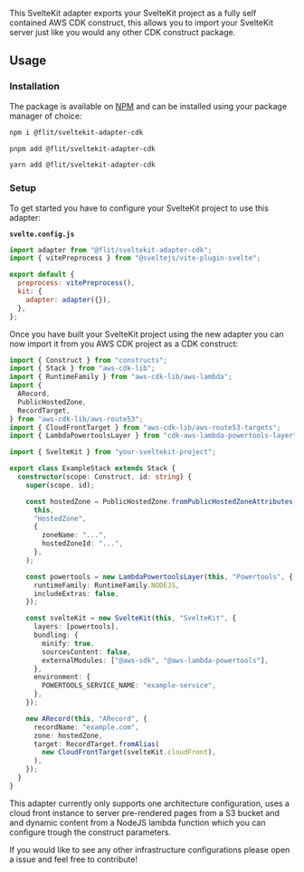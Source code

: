 This SvelteKit adapter exports your SvelteKit project as a fully self contained AWS CDK construct, this allows you to import your SvelteKit server just like you would any other CDK construct package.

## Usage

### Installation

The package is available on [NPM](https://www.npmjs.com) and can be installed using your package manager of choice:

```bash
npm i @flit/sveltekit-adapter-cdk
```

```bash
pnpm add @flit/sveltekit-adapter-cdk
```

```bash
yarn add @flit/sveltekit-adapter-cdk
```

### Setup

To get started you have to configure your SvelteKit project to use this adapter:

**`svelte.config.js`**

```javascript
import adapter from "@flit/sveltekit-adapter-cdk";
import { vitePreprocess } from "@sveltejs/vite-plugin-svelte";

export default {
  preprocess: vitePreprocess(),
  kit: {
    adapter: adapter({}),
  },
};
```

Once you have built your SvelteKit project using the new adapter you can now import it from you AWS CDK project as a CDK construct:

```typescript
import { Construct } from "constructs";
import { Stack } from "aws-cdk-lib";
import { RuntimeFamily } from "aws-cdk-lib/aws-lambda";
import {
  ARecord,
  PublicHostedZone,
  RecordTarget,
} from "aws-cdk-lib/aws-route53";
import { CloudFrontTarget } from "aws-cdk-lib/aws-route53-targets";
import { LambdaPowertoolsLayer } from "cdk-aws-lambda-powertools-layer";

import { SvelteKit } from "your-sveltekit-project";

export class ExampleStack extends Stack {
  constructor(scope: Construct, id: string) {
    super(scope, id);

    const hostedZone = PublicHostedZone.fromPublicHostedZoneAttributes(
      this,
      "HostedZone",
      {
        zoneName: "...",
        hostedZoneId: "...",
      },
    );

    const powertools = new LambdaPowertoolsLayer(this, "Powertools", {
      runtimeFamily: RuntimeFamily.NODEJS,
      includeExtras: false,
    });

    const svelteKit = new SvelteKit(this, "SvelteKit", {
      layers: [powertools],
      bundling: {
        minify: true,
        sourcesContent: false,
        externalModules: ["@aws-sdk", "@aws-lambda-powertools"],
      },
      environment: {
        POWERTOOLS_SERVICE_NAME: "example-service",
      },
    });

    new ARecord(this, "ARecord", {
      recordName: "example.com",
      zone: hostedZone,
      target: RecordTarget.fromAlias(
        new CloudFrontTarget(svelteKit.cloudFront),
      ),
    });
  }
}
```

This adapter currently only supports one architecture configuration, uses a cloud front instance to server pre-rendered pages from a S3 bucket and and dynamic content from a NodeJS lambda function which you can configure trough the construct parameters.

If you would like to see any other infrastructure configurations please open a issue and feel free to contribute!

